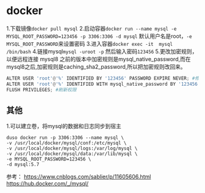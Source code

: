 # docker


1.下载镜像`docker pull mysql`
2.启动容器`docker run --name mysql -e MYSQL_ROOT_PASSWORD=123456 -p 3306:3306 -d mysql`
默认用户名是root，`-e MYSQL_ROOT_PASSWORD`来设置密码
3.进入容器`docker exec -it  mysql /bin/bash`
4.链接mysql`mysql -uroot -p` 然后输入密码`123456`
5.更改加密规则，以便远程连接
mysql8 之前的版本中加密规则是mysql_native_password,而在mysql8之后,加密规则是caching_sha2_password,所以把加密规则改回来。
```python
ALTER USER 'root'@'%' IDENTIFIED BY '123456' PASSWORD EXPIRE NEVER; #修改加密规则 ，'password'改成你的密码
ALTER USER 'root'@'%' IDENTIFIED WITH mysql_native_password BY '123456'; #更新一下用户的密码 ，'password'是你的密码
FLUSH PRIVILEGES; #刷新权限
```

## 其他
1.可以建立卷，将mysql的数据和日志同步到宿主
```shell
duso docker run -p 3306:3306 --name mysql \
-v /usr/local/docker/mysql/conf:/etc/mysql \
-v /usr/local/docker/mysql/logs:/var/log/mysql \
-v /usr/local/docker/mysql/data:/var/lib/mysql \
-e MYSQL_ROOT_PASSWORD=123456 \
-d mysql:5.7
```

参考：
https://www.cnblogs.com/sablier/p/11605606.html
https://hub.docker.com/_/mysql/
